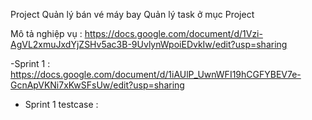 Project Quản lý bán vé máy bay 
Quản lý task ở mục Project

Mô tả nghiệp vụ : https://docs.google.com/document/d/1Vzi-AgVL2xmuJxdYjZSHv5ac3B-9UvlynWpoiEDvkIw/edit?usp=sharing

-Sprint 1 : https://docs.google.com/document/d/1iAUlP_UwnWFI19hCGFYBEV7e-GcnApVKNi7xKwSFsUw/edit?usp=sharing
- Sprint 1 testcase : 

